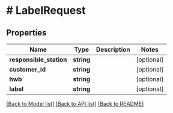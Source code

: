 # # LabelRequest

## Properties

Name | Type | Description | Notes
------------ | ------------- | ------------- | -------------
**responsible_station** | **string** |  | [optional]
**customer_id** | **string** |  | [optional]
**hwb** | **string** |  | [optional]
**label** | **string** |  | [optional]

[[Back to Model list]](../../README.md#models) [[Back to API list]](../../README.md#endpoints) [[Back to README]](../../README.md)
